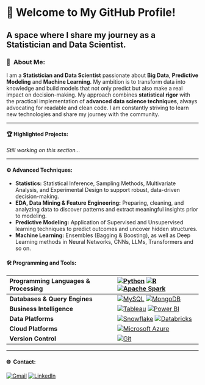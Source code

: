 # 🚀  **Welcome to My GitHub Profile!**
## A space where I share my journey as a Statistician and Data Scientist.

### 👤  About Me:
I am a **Statistician and Data Scientist** passionate about **Big Data**, **Predictive Modeling** and **Machine Learning**. My ambition is to transform data into knowledge and build models that not only predict but also make a real impact on decision-making. My approach combines **statistical rigor** with the practical implementation of **advanced data science techniques**, always advocating for readable and clean code. I am constantly striving to learn new technologies and share my journey with the community.

---

#### 🏆  Highlighted Projects:
_Still working on this section..._

---

#### ⚙️  Advanced Techniques:
- **Statistics:** Statistical Inference, Sampling Methods, Multivariate Analysis, and Experimental Design to support robust, data-driven decision-making.
- **EDA, Data Mining & Feature Engineering:** Preparing, cleaning, and analyzing data to discover patterns and extract meaningful insights prior to modeling.
- **Predictive Modeling:** Application of Supervised and Unsupervised learning techniques to predict outcomes and uncover hidden structures.
- **Machine Learning:** Ensembles (Bagging & Boosting), as well as Deep Learning methods in Neural Networks, CNNs, LLMs, Transformers and so on.

#### 🛠️  Programming and Tools:
| <div align="left"><strong> Programming Languages & Processing | <div align="left"><strong> [![Python](https://img.shields.io/badge/Python-3776AB?logo=python&logoColor=fff)](https://www.python.org/) [![R](https://img.shields.io/badge/R-%23276DC3.svg?logo=r&logoColor=white)](https://www.r-project.org/) [![Apache Spark](https://img.shields.io/badge/Apache%20Spark-E25A1C?logo=apachespark&logoColor=fff)](https://spark.apache.org/) </strong></div> |
|---|---|
| **Databases & Query Engines** | [![MySQL](https://img.shields.io/badge/MySQL-4479A1?logo=mysql&logoColor=fff)](https://www.mysql.com/) [![MongoDB](https://img.shields.io/badge/MongoDB-%234ea94b.svg?logo=mongodb&logoColor=white)](https://www.mongodb.com/) |
| **Business Intelligence** | [![Tableau](https://custom-icon-badges.demolab.com/badge/Tableau-0176D3?logo=tableau&logoColor=fff)](https://www.tableau.com/) [![Power BI](https://custom-icon-badges.demolab.com/badge/Power%20BI-F1C912?logo=power-bi&logoColor=fff)](https://www.microsoft.com/en-us/power-platform/products/power-bi) |
| **Data Platforms** | [![Snowflake](https://img.shields.io/badge/Snowflake-29B5E8?logo=snowflake&logoColor=fff)](https://learn.snowflake.com/en/) [![Databricks](https://img.shields.io/badge/Databricks-FF3621?logo=databricks&logoColor=fff)](https://www.databricks.com/) |
| **Cloud Platforms** | [![Microsoft Azure](https://custom-icon-badges.demolab.com/badge/Microsoft%20Azure-0089D6?logo=msazure&logoColor=white)](https://azure.microsoft.com/en-us) |
| **Version Control** | [![Git](https://img.shields.io/badge/Git-F05032?logo=git&logoColor=fff)](https://git-scm.com/) |

---

#### 🌐  Contact:
[![Gmail](https://img.shields.io/badge/Gmail-D14836?logo=gmail&logoColor=white)](mailto:alfonso.ggnz@gmail.com)
[![LinkedIn](https://custom-icon-badges.demolab.com/badge/LinkedIn-0A66C2?logo=linkedin-white&logoColor=fff)](https://www.linkedin.com/in/alfonsoguisado)

